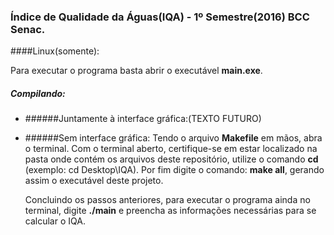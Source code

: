 ### Índice de Qualidade da Águas(IQA) - 1º Semestre(2016) BCC Senac.
####Linux(somente):

Para executar o programa basta abrir o executável **main.exe**.

##### Compilando:

- ######Juntamente à interface gráfica:(TEXTO FUTURO)

- ######Sem interface gráfica:
Tendo o arquivo **Makefile** em mãos, abra o terminal. Com o terminal aberto, certifique-se em estar localizado na pasta onde contém os arquivos deste repositório, utilize o comando **cd** (exemplo: cd Desktop\IQA). Por fim digite o comando: **make all**, gerando assim o executável deste projeto.

  Concluindo os passos anteriores, para executar o programa ainda no terminal, digite **./main** e preencha as informações necessárias para se calcular o IQA.
